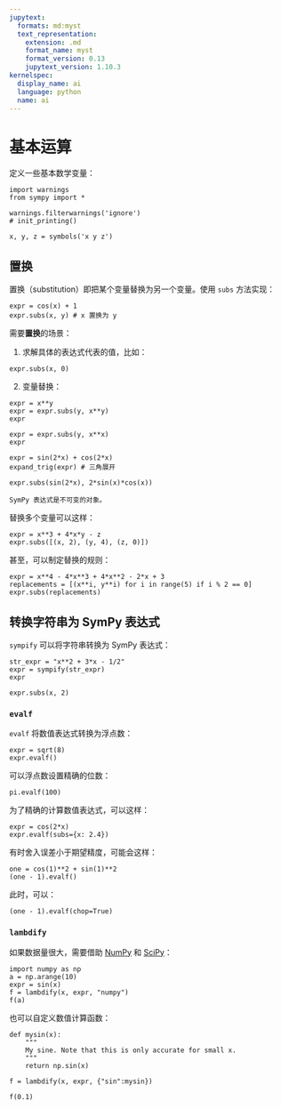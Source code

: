 ```yaml
---
jupytext:
  formats: md:myst
  text_representation:
    extension: .md
    format_name: myst
    format_version: 0.13
    jupytext_version: 1.10.3
kernelspec:
  display_name: ai
  language: python
  name: ai
---
```


# 基本运算

定义一些基本数学变量：

```{code-cell} ipython3
import warnings
from sympy import *

warnings.filterwarnings('ignore')
# init_printing()

x, y, z = symbols('x y z')
```

## 置换

置换（substitution）即把某个变量替换为另一个变量。使用 `subs` 方法实现：

```{code-cell} ipython3
expr = cos(x) + 1
expr.subs(x, y) # x 置换为 y
```

需要**置换**的场景：

1. 求解具体的表达式代表的值，比如：

```{code-cell} ipython3
expr.subs(x, 0)
```

2. 变量替换：

```{code-cell} ipython3
expr = x**y
expr = expr.subs(y, x**y)
expr
```

```{code-cell} ipython3
expr = expr.subs(y, x**x)
expr
```

```{code-cell} ipython3
expr = sin(2*x) + cos(2*x)
expand_trig(expr) # 三角展开
```

```{code-cell} ipython3
expr.subs(sin(2*x), 2*sin(x)*cos(x))
```

```{tip}
SymPy 表达式是不可变的对象。
```

替换多个变量可以这样：

```{code-cell} ipython3
expr = x**3 + 4*x*y - z
expr.subs([(x, 2), (y, 4), (z, 0)])
```

甚至，可以制定替换的规则：

```{code-cell} ipython3
expr = x**4 - 4*x**3 + 4*x**2 - 2*x + 3
replacements = [(x**i, y**i) for i in range(5) if i % 2 == 0]
expr.subs(replacements)
```

## 转换字符串为 SymPy 表达式

`sympify` 可以将字符串转换为 SymPy 表达式：

```{code-cell} ipython3
str_expr = "x**2 + 3*x - 1/2"
expr = sympify(str_expr)
expr
```

```{code-cell} ipython3
expr.subs(x, 2)
```

### `evalf`

`evalf` 将数值表达式转换为浮点数：

```{code-cell} ipython3
expr = sqrt(8)
expr.evalf()
```

可以浮点数设置精确的位数：

```{code-cell} ipython3
pi.evalf(100)
```

为了精确的计算数值表达式，可以这样：

```{code-cell} ipython3
expr = cos(2*x)
expr.evalf(subs={x: 2.4})
```

有时舍入误差小于期望精度，可能会这样：

```{code-cell} ipython3
one = cos(1)**2 + sin(1)**2
(one - 1).evalf()
```

此时，可以：

```{code-cell} ipython3
(one - 1).evalf(chop=True)
```

### `lambdify`

如果数据量很大，需要借助 [NumPy](http://www.numpy.org/) 和 [SciPy](http://www.scipy.org/)：

```{code-cell} ipython3
import numpy as np
a = np.arange(10)
expr = sin(x)
f = lambdify(x, expr, "numpy")
f(a)
```

也可以自定义数值计算函数：

```{code-cell} ipython3
def mysin(x):
    """
    My sine. Note that this is only accurate for small x.
    """
    return np.sin(x)

f = lambdify(x, expr, {"sin":mysin})

f(0.1)
```

```{code-cell} ipython3

```
